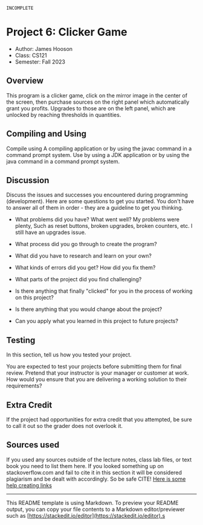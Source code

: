     INCOMPLETE
# Project 6: Clicker Game


* Author: James Hooson
* Class: CS121 
* Semester: Fall 2023

## Overview

This program is a clicker game, click on the mirror image in the center of the screen, then purchase sources on the right panel which automatically grant you profits. Upgrades to those are on the left panel, which are unlocked by reaching thresholds in quantities.

## Compiling and Using

Compile using A compiling application or by using the javac command in a command prompt system. Use by using a JDK application or by using the java command in a command prompt system.

## Discussion

Discuss the issues and successes you encountered during programming
(development). Here are some questions to get you started. You don't
have to answer all of them in order - they are a guideline to get you
thinking.
  * What problems did you have? What went well?
        My problems were plenty, Such as reset buttons, broken upgrades, broken counters, etc. I still have an upgrades issue.
  * What process did you go through to create the program?
        
  * What did you have to research and learn on your own?
  * What kinds of errors did you get? How did you fix them?
  * What parts of the project did you find challenging?
  * Is there anything that finally "clicked" for you in the process 
  of working on this project?
  * Is there anything that you would change about the project?
  * Can you apply what you learned in this project to future projects?

## Testing

In this section, tell us how you tested your project.

You are expected to test your projects before submitting them for
final review. Pretend that your instructor is your manager or 
customer at work. How would you ensure that you are delivering a 
working solution to their requirements?

## Extra Credit

If the project had opportunities for extra credit that you attempted,
be sure to call it out so the grader does not overlook it.

## Sources used

If you used any sources outside of the lecture notes, class lab files,
or text book you need to list them here. If you looked something up on
stackoverflow.com and fail to cite it in this section it will be
considered plagiarism and be dealt with accordingly. So be safe CITE!
[Here is some help creating links](https://github.com/adam-p/markdown-here/wiki/Markdown-Cheatsheet#links)

----------
This README template is using Markdown. To preview your README output, you can copy your file contents to a Markdown editor/previewer such as [https://stackedit.io/editor](https://stackedit.io/editor).s